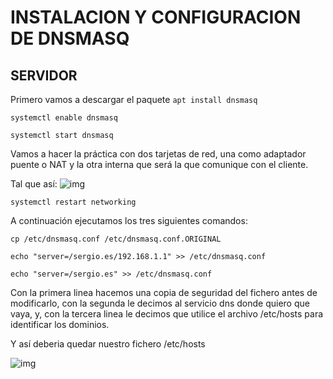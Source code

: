 # INSTALACION Y CONFIGURACION DE DNSMASQ

## SERVIDOR

Primero vamos a descargar el paquete
``apt install dnsmasq``

``systemctl enable dnsmasq``

``systemctl start dnsmasq``

Vamos a hacer la práctica con dos tarjetas de red, una como adaptador puente o NAT y la otra interna que será la que comunique con el cliente.

Tal que así:
![img](https://i.imgur.com/GyizbEH.png)

``systemctl restart networking``

A continuación ejecutamos los tres siguientes comandos:
         
``cp /etc/dnsmasq.conf /etc/dnsmasq.conf.ORIGINAL``

``echo "server=/sergio.es/192.168.1.1" >> /etc/dnsmasq.conf``

``echo "server=/sergio.es" >> /etc/dnsmasq.conf``

Con la primera linea hacemos una copia de seguridad del fichero antes de modificarlo, con la segunda le decimos al servicio dns donde quiero que vaya, y, con la tercera linea le decimos que utilice  el archivo /etc/hosts para identificar los dominios.

Y así deberia quedar nuestro fichero /etc/hosts

![img](https://i.imgur.com/E2LuLY2.png)


